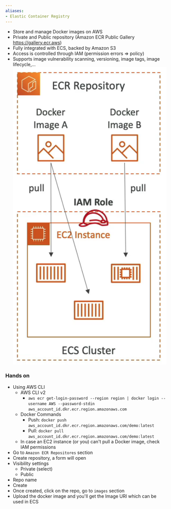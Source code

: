 ```yaml
---
aliases:
- Elastic Container Registry
---
```

- Store and manage Docker images on AWS
- Private and Public repository (Amazon ECR Public Gallery https://gallery.ecr.aws)
- Fully integrated with ECS, backed by Amazon S3
- Access is controlled through IAM (permission errors => policy)
- Supports image vulnerability scanning, versioning, image tags, image lifecycle,...![Screenshot 2023-07-04 at 4.35.49 PM](../images%201/Screenshot%202023-07-04%20at%204.35.49%20PM.png)

### Hands on
- Using AWS CLI
	- AWS CLI v2
		- `aws ecr get-login-password --region region | docker login --username AWS --password-stdin aws_account_id.dkr.ecr.region.amazonaws.com`
	- Docker Commands
		- Push: `docker push aws_account_id.dkr.ecr.region.amazonaws.com/demo:latest`
		- Pull: `docker pull aws_account_id.dkr.ecr.region.amazonaws.com/demo:latest`
	- In case an EC2 instance (or you) can't pull a Docker image, check IAM permissions
- Go to `Amazon ECR Repositores` section
- Create repository, a form will open
- Visibility settings
	- Private (select)
	- Public
- Repo name
- Create
- Once created, click on the repo, go to `images` section
- Upload the docker image and you'll get the Image URI which can be used in ECS